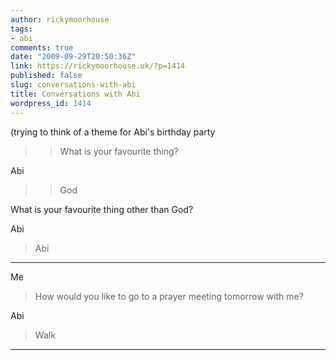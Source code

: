 ```yaml
---
author: rickymoorhouse
tags:
- abi
comments: true
date: "2009-09-29T20:50:36Z"
link: https://rickymoorhouse.uk/?p=1414
published: false
slug: conversations-with-abi
title: Conversations with Abi
wordpress_id: 1414
---
```


(trying to think of a theme for Abi's birthday party 


<blockquote>

> 
> What is your favourite thing?
> 
> 
</blockquote>


Abi


<blockquote>

> 
> God
> 
> 
</blockquote>




What is your favourite thing other than God?


</blockquote>
 
 
Abi

 
 <blockquote>


Abi


</blockquote>
 
 

 
 * * *
 
 
Me

 
 <blockquote>


How would you like to go to a prayer meeting tomorrow with me?


</blockquote>
 
 
Abi

 
 <blockquote>


Walk


</blockquote>
 
 

 
 * * *
